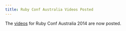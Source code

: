 ```yaml
---
title: Ruby Conf Australia Videos Posted
---
```


The [videos][] for Ruby Conf Australia 2014 are now posted.

[videos]: http://vimeo.com/channels/699773
